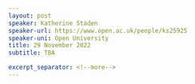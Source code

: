 ```yaml
---
layout: post
speaker: Katherine Staden
speaker-url: https://www.open.ac.uk/people/ks25925
speaker-uni: Open University
title: 29 November 2022
subtitle: TBA

excerpt_separator: <!--more-->
---
```



<!--more-->
